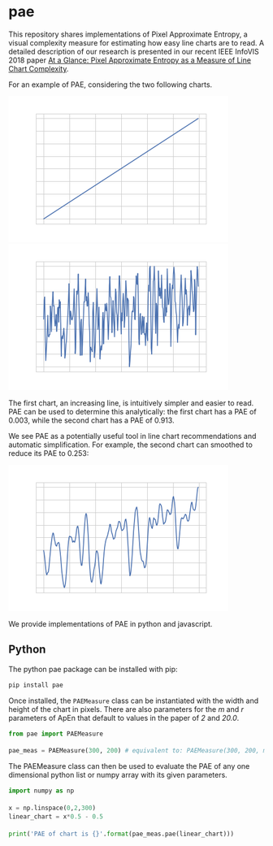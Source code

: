 # pae

This repository shares implementations of Pixel Approximate Entropy, a visual complexity measure for estimating how easy line charts are to read. A detailed description of our research is presented in our recent IEEE InfoVIS 2018 paper [At a Glance: Pixel Approximate Entropy as a Measure of Line Chart Complexity](https://www.dropbox.com/s/9jipqhq1yqgn5yt/glance-infovis18-camera.pdf?dl=0). 

For an example of PAE, considering the two following charts.

![Alt](/docs/imgs/linear.png) ![Alt](/docs/imgs/noised.png)

The first chart, an increasing line, is intuitively simpler and easier to read. PAE can be used to determine this analytically: the first chart has a PAE of 0.003, while the second chart has a PAE of 0.913.

We see PAE as a potentially useful tool in line chart recommendations and automatic simplification. For example, the second chart can smoothed to reduce its PAE to 0.253:

![Alt](/docs/imgs/smoothed.png)


We provide implementations of PAE in python and javascript.

## Python

The python pae package can be installed with pip:

```sh
pip install pae

```

Once installed, the `PAEMeasure` class can be instantiated with the width and height of the chart in pixels. There are also parameters for the _m_ and _r_ parameters of ApEn that default to values in the paper of _2_ and _20.0_.

```python
from pae import PAEMeasure

pae_meas = PAEMeasure(300, 200) # equivalent to: PAEMeasure(300, 200, m=2, r=20.0)
```

The PAEMeasure class can then be used to evaluate the PAE of any one dimensional python list or numpy array with its given parameters.

```python
import numpy as np

x = np.linspace(0,2,300)
linear_chart = x*0.5 - 0.5

print('PAE of chart is {}'.format(pae_meas.pae(linear_chart)))
```

